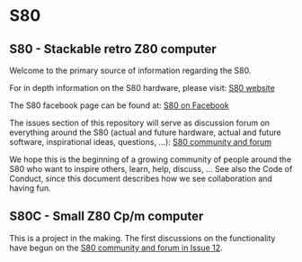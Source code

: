 # S80
## S80 - Stackable retro Z80 computer
Welcome to the primary source of information regarding the S80.

For in depth information on the S80 hardware, please visit: [S80 website](http://users.telenet.be/pynckels/s80_retro.html)

The S80 facebook page can be found at: [S80 on Facebook](https://www.facebook.com/S80computer)

The issues section of this repository will serve as discussion forum on everything around the S80 (actual and future hardware, actual and future software, inspirational ideas, questions, ...): [S80 community and forum](https://github.com/PaintedBlck/S80/issues)

We hope this is the beginning of a growing community of people around the S80 who want to inspire others, learn, help, discuss, ... See also the Code of Conduct, since this document describes how we see collaboration and having fun.

## S80C - Small Z80 Cp/m computer

This is a project in the making. The first discussions on the functionality have begun on the [S80 community and forum in Issue 12](https://github.com/PaintedBlck/S80/issues/12).
